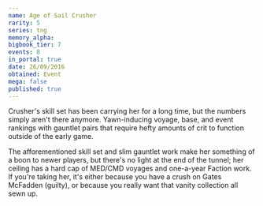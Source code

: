 ```yaml
---
name: Age of Sail Crusher
rarity: 5
series: tng
memory_alpha:
bigbook_tier: 7
events: 8
in_portal: true
date: 26/09/2016
obtained: Event
mega: false
published: true
---
```


Crusher's skill set has been carrying her for a long time, but the numbers simply aren't there anymore. Yawn-inducing voyage, base, and event rankings with gauntlet pairs that require hefty amounts of crit to function outside of the early game.

The afforementioned skill set and slim gauntlet work make her something of a boon to newer players, but there's no light at the end of the tunnel; her ceiling has a hard cap of MED/CMD voyages and one-a-year Faction work. If you're taking her, it's either because you have a crush on Gates McFadden (guilty), or because you really want that vanity collection all sewn up.
